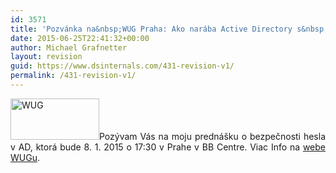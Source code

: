 ```yaml
---
id: 3571
title: 'Pozvánka na&nbsp;WUG Praha: Ako narába Active Directory s&nbsp;Vaším heslom'
date: 2015-06-25T22:41:32+00:00
author: Michael Grafnetter
layout: revision
guid: https://www.dsinternals.com/431-revision-v1/
permalink: /431-revision-v1/
---
```

<p style="text-align: justify;">
  <img class="alignleft size-full wp-image-3541" src="https://www.dsinternals.com/wp-content/uploads/wug.png" alt="WUG" width="142" height="66" />Pozývam Vás na moju prednášku o bezpečnosti hesla v AD, ktorá bude 8. 1. 2015 o 17:30 v Prahe v BB Centre. Viac Info na <a title="webe WUGu" href="http://www.wug.cz/praha/akce/669-Jak-Active-Directory-naklada-s-Vasim-heslem">webe WUGu</a>.
</p>

&nbsp;